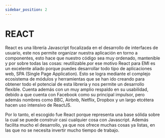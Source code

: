 ```yaml
---
sidebar_position: 2
---
```

# REACT

React es una librería Javascript focalizada en el desarrollo de interfaces de usuario, este nos permite organizar nuestra aplicación en torno a componentes, esto hace que nuestro código sea muy ordenado, mantenible y por sobre todas las cosas: reutilizable.por ese motivo React para EMI es un excelente aliado porque puedes desarrollar todo tipo de aplicaciones web, SPA (Single Page Application). Esto se logra mediante el complejo ecosistema de módulos y herramientas que se han ido creando para obtener todo el potencial de esta librería y nos permite un desarrollo flexible. Cuenta además con un muy amplio respaldo en su usabilidad, debido a que cuenta con Facebook como su principal impulsor, pero además nombres como BBC, Airbnb, Netflix, Dropbox y un largo etcétera hacen uso intensivo de ReactJS.

Por lo tanto, el escogido fue React porque representa una base sólida sobre la cual se puede construir casi cualquier cosa con Javascript. Además facilita mucho el desarrollo, ya que nos ofrece muchas cosas ya listas, en las que no se necesita invertir mucho tiempo de trabajo.